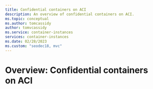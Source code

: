 ```yaml
---
title: Confidential containers on ACI
description: An overview of confidential containers on ACI. 
ms.topic: conceptual
ms.author: tomcassidy
author: tomvcassidy
ms.service: container-instances
services: container-instances
ms.date: 02/28/2023
ms.custom: "seodec18, mvc"
---
```


# Overview: Confidential containers on ACI